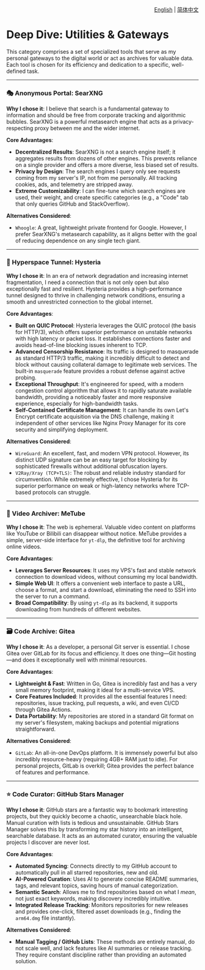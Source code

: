 <p align="right">
  <a href="./utilities-and-gateways.md">English</a> | <a href="./utilities-and-gateways_zh-CN.md">简体中文</a>
</p>

# Deep Dive: Utilities & Gateways

This category comprises a set of specialized tools that serve as my personal gateways to the digital world or act as archives for valuable data. Each tool is chosen for its efficiency and dedication to a specific, well-defined task.

---

### 🎭 Anonymous Portal: SearXNG

**Why I chose it**: I believe that search is a fundamental gateway to information and should be free from corporate tracking and algorithmic bubbles. SearXNG is a powerful metasearch engine that acts as a privacy-respecting proxy between me and the wider internet.

**Core Advantages**:
*   **Decentralized Results**: SearXNG is not a search engine itself; it aggregates results from dozens of other engines. This prevents reliance on a single provider and offers a more diverse, less biased set of results.
*   **Privacy by Design**: The search engines I query only see requests coming from my server's IP, not from me personally. All tracking cookies, ads, and telemetry are stripped away.
*   **Extreme Customizability**: I can fine-tune which search engines are used, their weight, and create specific categories (e.g., a "Code" tab that only queries GitHub and StackOverflow).

**Alternatives Considered**:
*   `Whoogle`: A great, lightweight private frontend for Google. However, I prefer SearXNG's metasearch capability, as it aligns better with the goal of reducing dependence on any single tech giant.

---

### 🚀 Hyperspace Tunnel: Hysteria

**Why I chose it**: In an era of network degradation and increasing internet fragmentation, I need a connection that is not only open but also exceptionally fast and resilient. Hysteria provides a high-performance tunnel designed to thrive in challenging network conditions, ensuring a smooth and unrestricted connection to the global internet.

**Core Advantages**:
*   **Built on QUIC Protocol**: Hysteria leverages the QUIC protocol (the basis for HTTP/3), which offers superior performance on unstable networks with high latency or packet loss. It establishes connections faster and avoids head-of-line blocking issues inherent to TCP.
*   **Advanced Censorship Resistance**: Its traffic is designed to masquerade as standard HTTP/3 traffic, making it incredibly difficult to detect and block without causing collateral damage to legitimate web services. The built-in `masquerade` feature provides a robust defense against active probing.
*   **Exceptional Throughput**: It's engineered for speed, with a modern congestion control algorithm that allows it to rapidly saturate available bandwidth, providing a noticeably faster and more responsive experience, especially for high-bandwidth tasks.
*   **Self-Contained Certificate Management**: It can handle its own Let's Encrypt certificate acquisition via the DNS challenge, making it independent of other services like Nginx Proxy Manager for its core security and simplifying deployment.

**Alternatives Considered**:
*   `WireGuard`: An excellent, fast, and modern VPN protocol. However, its distinct UDP signature can be an easy target for blocking by sophisticated firewalls without additional obfuscation layers.
*   `V2Ray/Xray (TCP+TLS)`: The robust and reliable industry standard for circumvention. While extremely effective, I chose Hysteria for its superior performance on weak or high-latency networks where TCP-based protocols can struggle.

---

### 📼 Video Archiver: MeTube

**Why I chose it**: The web is ephemeral. Valuable video content on platforms like YouTube or Bilibili can disappear without notice. MeTube provides a simple, server-side interface for `yt-dlp`, the definitive tool for archiving online videos.

**Core Advantages**:
*   **Leverages Server Resources**: It uses my VPS's fast and stable network connection to download videos, without consuming my local bandwidth.
*   **Simple Web UI**: It offers a convenient web interface to paste a URL, choose a format, and start a download, eliminating the need to SSH into the server to run a command.
*   **Broad Compatibility**: By using `yt-dlp` as its backend, it supports downloading from hundreds of different websites.

---

### 🗃️ Code Archive: Gitea

**Why I chose it**: As a developer, a personal Git server is essential. I chose Gitea over GitLab for its focus and efficiency. It does one thing—Git hosting—and does it exceptionally well with minimal resources.

**Core Advantages**:
*   **Lightweight & Fast**: Written in Go, Gitea is incredibly fast and has a very small memory footprint, making it ideal for a multi-service VPS.
*   **Core Features Included**: It provides all the essential features I need: repositories, issue tracking, pull requests, a wiki, and even CI/CD through Gitea Actions.
*   **Data Portability**: My repositories are stored in a standard Git format on my server's filesystem, making backups and potential migrations straightforward.

**Alternatives Considered**:
*   `GitLab`: An all-in-one DevOps platform. It is immensely powerful but also incredibly resource-heavy (requiring 4GB+ RAM just to idle). For personal projects, GitLab is overkill; Gitea provides the perfect balance of features and performance.

---

### ⭐ Code Curator: GitHub Stars Manager

**Why I chose it**: GitHub stars are a fantastic way to bookmark interesting projects, but they quickly become a chaotic, unsearchable black hole. Manual curation with lists is tedious and unsustainable. GitHub Stars Manager solves this by transforming my star history into an intelligent, searchable database. It acts as an automated curator, ensuring the valuable projects I discover are never lost.

**Core Advantages**:
*   **Automated Syncing**: Connects directly to my GitHub account to automatically pull in all starred repositories, new and old.
*   **AI-Powered Curation**: Uses AI to generate concise README summaries, tags, and relevant topics, saving hours of manual categorization.
*   **Semantic Search**: Allows me to find repositories based on what I *mean*, not just exact keywords, making discovery incredibly intuitive.
*   **Integrated Release Tracking**: Monitors repositories for new releases and provides one-click, filtered asset downloads (e.g., finding the `arm64.dmg` file instantly).

**Alternatives Considered**:
*   **Manual Tagging / GitHub Lists**: These methods are entirely manual, do not scale well, and lack features like AI summaries or release tracking. They require constant discipline rather than providing an automated solution.